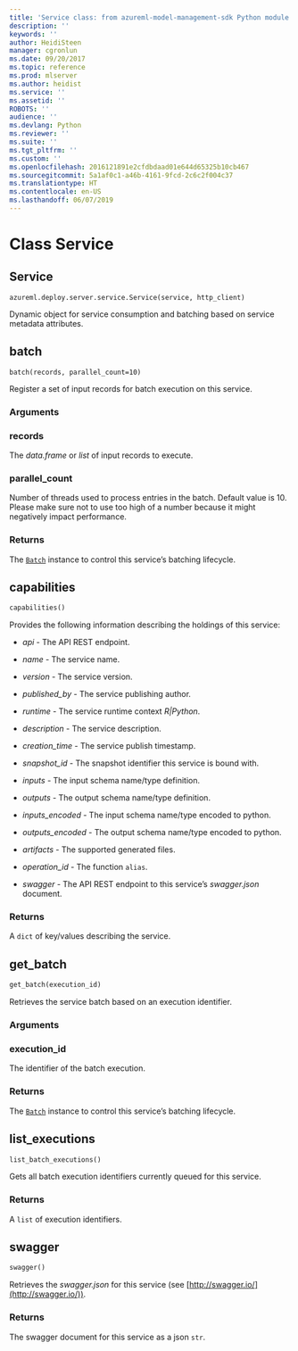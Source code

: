```yaml
---
title: 'Service class: from azureml-model-management-sdk Python module in Machine Learning Server'
description: ''
keywords: ''
author: HeidiSteen
manager: cgronlun
ms.date: 09/20/2017
ms.topic: reference
ms.prod: mlserver
ms.author: heidist
ms.service: ''
ms.assetid: ''
ROBOTS: ''
audience: ''
ms.devlang: Python
ms.reviewer: ''
ms.suite: ''
ms.tgt_pltfrm: ''
ms.custom: ''
ms.openlocfilehash: 2016121891e2cfdbdaad01e644d65325b10cb467
ms.sourcegitcommit: 5a1af0c1-a46b-4161-9fcd-2c6c2f004c37
ms.translationtype: HT
ms.contentlocale: en-US
ms.lasthandoff: 06/07/2019
---
```

# <a name="class-service"></a>Class Service


## <a name="service"></a>Service



```
azureml.deploy.server.service.Service(service, http_client)
```




Dynamic object for service consumption and batching based on service metadata attributes.



## <a name="batch"></a>batch

```
batch(records, parallel_count=10)
```




Register a set of input records for batch execution on this service.


### <a name="arguments"></a>Arguments


### <a name="records"></a>records

The *data.frame* or *list* of input records to execute.


### <a name="parallelcount"></a>parallel_count

Number of threads used to process entries in the batch. Default value is 10. Please make sure not to use too high of a number because it might negatively impact performance.


### <a name="returns"></a>Returns

The [`Batch`](batch.md) instance to control this service’s batching lifecycle.



## <a name="capabilities"></a>capabilities

```python
capabilities()
```




Provides the following information describing the holdings of this service:

* *api* -  The API REST endpoint. 

* *name* - The service name. 

* *version* - The service version. 

* *published_by* - The service publishing author. 

* *runtime* - The service runtime context _R|Python_. 

* *description* - The service description. 

* *creation_time* - The service publish timestamp. 

* *snapshot_id* - The snapshot identifier this service is bound with. 

* *inputs* - The input schema name/type definition. 

* *outputs* - The output schema name/type definition. 

* *inputs_encoded* - The input schema name/type encoded to python. 

* *outputs_encoded* - The output schema name/type encoded to python. 

* *artifacts* - The supported generated files. 

* *operation_id* - The function `alias`. 

* *swagger* - The API REST endpoint to this service’s *swagger.json* document. 


### <a name="returns"></a>Returns

A `dict` of key/values describing the service.



## <a name="getbatch"></a>get_batch

```python
get_batch(execution_id)
```




Retrieves the service batch based on an execution identifier.


### <a name="arguments"></a>Arguments


### <a name="executionid"></a>execution_id

The identifier of the batch execution.


### <a name="returns"></a>Returns

The [`Batch`](batch.md) instance to control this service’s batching lifecycle.



## <a name="listexecutions"></a>list_executions

```python
list_batch_executions()
```




Gets all batch execution identifiers currently queued for this service.


### <a name="returns"></a>Returns

A `list` of execution identifiers.



## <a name="swagger"></a>swagger

```python
swagger()
```




Retrieves the *swagger.json* for this service (see [http://swagger.io/](http://swagger.io/)).


### <a name="returns"></a>Returns

The swagger document for this service as a json `str`.
